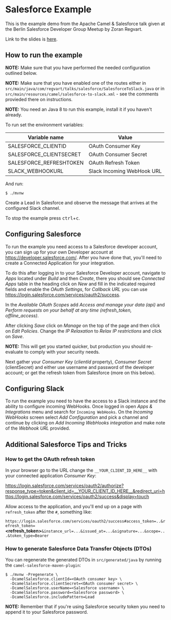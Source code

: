 # Salesforce Example

This is the example demo from the Apache Camel & Salesforce talk given
at the Berlin Salesforce Developer Group Meetup by Zoran Regvart.

Link to the slides is [here](https://docs.google.com/presentation/d/1pmRcj7qJY3gHPTk5mt_KOcU5zfijvXyUFAkBxpwZH10/edit?usp=sharing).

## How to run the example

**NOTE:** Make sure that you have performed the needed configuration
outlined below.

**NOTE:** Make sure that you have enabled one of the routes either in
`src/main/java/com/regvart/talks/salesforce/SalesforceToSlack.java`
or in `src/main/resources/camel/salesforce-to-slack.xml` - see the
comments provieded there on instructions.

**NOTE:** You need an Java 8 to run this example, install it if you
haven't already.

To run set the environment variables:

| Variable name           | Value                      |
|-------------------------|----------------------------|
| SALESFORCE_CLIENTID     | OAuth Consumer Key         |
| SALESFORCE_CLIENTSECRET | OAuth Consumer Secret      |
| SALESFORCE_REFRESHTOKEN | OAuth Refresh Token        |
| SLACK_WEBHOOKURL        | Slack Incoming WebHook URL |

And run:

    $ ./mvnw

Create a Lead in Salesforce and observe the message that arrives at the
configured Slack channel.

To stop the example press <kbd>ctrl</kbd>+<kbd>c</kbd>.

## Configuring Salesforce

To run the example you need access to a Salesforce developer account,
you can sign up for your own Developer account at
<https://developer.salesforce.com/>. After you have done that, you'll
need to create a Connected Application for your integration.

To do this after logging in to your Salesforce Developer account,
navigate to _Apps_ located under _Build_ and then _Create_, there you
should see _Connected Apps_ table in the heading click on _New_ and fill
in the indicated required fields and enable the _OAuth Settings_, for
_Callback URL_ you can use <https://login.salesforce.com/services/oauth2/success>.

In the _Available OAuth Scopes_ add _Access and manage your data (api)_
and _Perform requests on your behalf at any time (refresh_token,
offline_access)_.

After clicking _Save_ click on _Manage_ on the top of the page and then
click on  _Edit Policies_. Change the _IP Relaxation_ to
_Relax IP restrictions_ and click on _Save_.

**NOTE:** This will get you started quicker, but production you should
re-evaluate to comply with your security needs.

Next gather your _Consumer Key_ (_clientId_ property), _Consumer Secret_
(clientSecret) and either use username and password of the developer
account; or get the refresh token from Salesforce (more on this below).

## Configuring Slack

To run the example you need to have the access to a Slack instance and
the ability to configure incoming WebHooks. Once logged in open
_Apps & Integrations_ menu and search for `Incoming WebHooks`. On the
_Incoming WebHooks_ screen select _Add Configuration_ and pick a channel
and continue by clicking on _Add Incoming WebHooks integration_ and make
note of the _Webhook URL_ provided.

## Additional Salesforce Tips and Tricks

### How to get the OAuth refresh token

In your browser go to the URL change the `__YOUR_CLIENT_ID_HERE__`
with your connected application _Consumer Key_:

<https://login.salesforce.com/services/oauth2/authorize?response_type=token&client_id=__YOUR_CLIENT_ID_HERE__&redirect_uri=https://login.salesforce.com/services/oauth2/success&display=touch>

Allow access to the application, and you'll end up on a page with
`refresh_token` after the `#`, something like:

`https://login.salesforce.com/services/oauth2/success#access_token=..&refresh_token=`**<refresh_token>**`&instance_url=...&issued_at=...&signature=...&scope=...&token_type=Bearer`

### How to generate Salesforce Data Transfer Objects (DTOs)

You can regenerate the generated DTOs in `src/generated/java` by
running the `camel-salesforce-maven-plugin`:

    $ ./mvnw -Pregenerate \
      -DcamelSalesforce.clientId=<OAuth consumer key> \
      -DcamelSalesforce.clientSecret=<OAuth consumer secret> \
      -DcamelSalesforce.userName=<Salesforce username> \
      -DcamelSalesforce.password=<Salesforce password> \
      -DcamelSalesforce.includePattern=Lead

**NOTE:** Remember that if you're using Salesforce security token you
need to append it to your Salesforce password.
